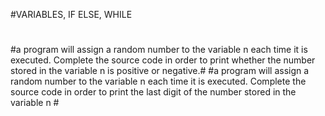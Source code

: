 #VARIABLES, IF ELSE, WHILE
#
#
#a program will assign a random number to the variable n each time it is executed. Complete the source code in order to print whether the number stored in the variable n is positive or negative.#
#a  program will assign a random number to the variable n each time it is executed. Complete the source code in order to print the last digit of the number stored in the variable n #

